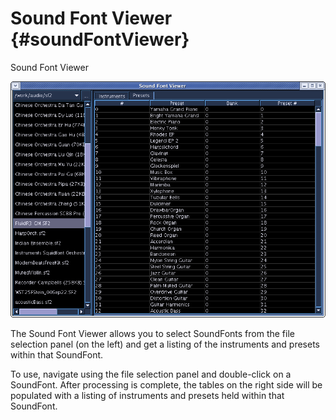 Sound Font Viewer {#soundFontViewer}
=================

Sound Font Viewer

![ Sound Font Viewer ](../../../images/soundFontViewer.png)

The Sound Font Viewer allows you to select SoundFonts from the file
selection panel (on the left) and get a listing of the instruments and
presets within that SoundFont.

To use, navigate using the file selection panel and double-click on a
SoundFont. After processing is complete, the tables on the right side
will be populated with a listing of instruments and presets held within
that SoundFont.
